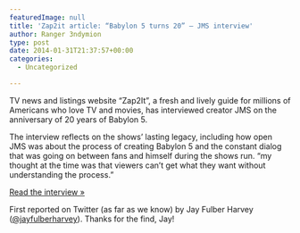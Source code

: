 ```yaml
---
featuredImage: null
title: 'Zap2it article: “Babylon 5 turns 20” – JMS interview'
author: Ranger 3ndymion
type: post
date: 2014-01-31T21:37:57+00:00
categories:
  - Uncategorized

---
```

TV news and listings website &#8220;Zap2It&#8221;, a fresh and lively guide for millions of Americans who love TV and movies, has interviewed creator JMS on the anniversary of 20 years of Babylon 5.

The interview reflects on the shows&#8217; lasting legacy, including how open JMS was about the process of creating Babylon 5 and the constant dialog that was going on between fans and himself during the shows run. &#8220;my thought at the time was that viewers can&#8217;t get what they want without understanding the process.&#8221;

[Read the interview &raquo;][1]

First reported on Twitter (as far as we know) by Jay Fulber Harvey ([@jayfulberharvey][2]). Thanks for the find, Jay!

 [1]: http://blog.zap2it.com/frominsidethebox/2014/01/babylon-5-turns-20-creator-j-michael-straczynski-reflects-on-the-shows-legacy.html
 [2]: https://twitter.com/jayfublerharvey
